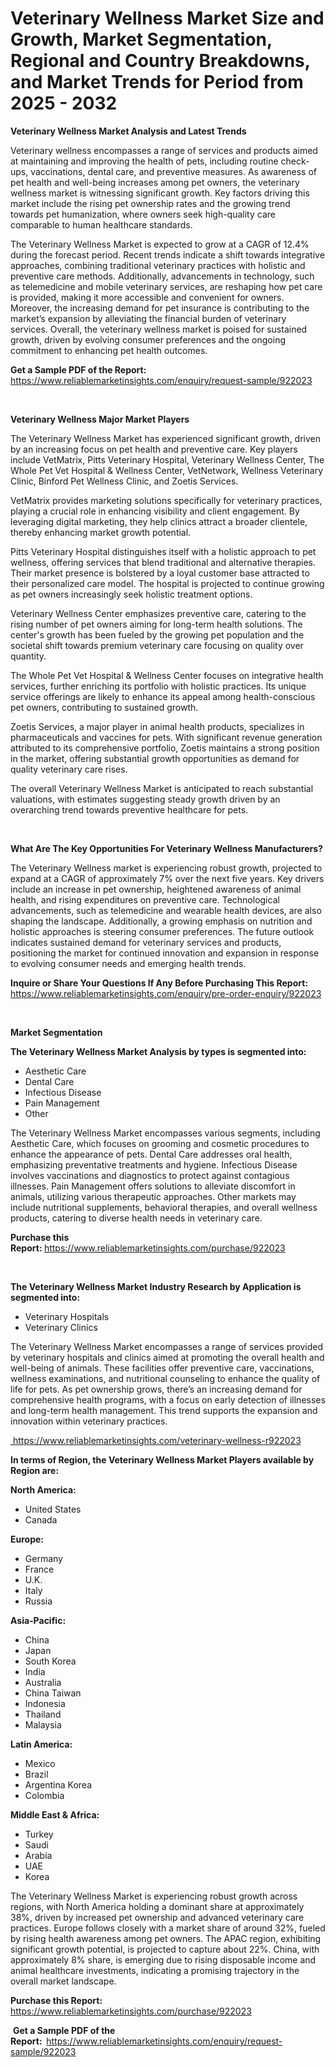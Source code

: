 <p><h1>Veterinary Wellness Market Size and Growth, Market Segmentation, Regional and Country Breakdowns, and Market Trends for Period from 2025 -  2032</h1></p><p><strong>Veterinary Wellness Market Analysis and Latest Trends</strong></p>
<p><p>Veterinary wellness encompasses a range of services and products aimed at maintaining and improving the health of pets, including routine check-ups, vaccinations, dental care, and preventive measures. As awareness of pet health and well-being increases among pet owners, the veterinary wellness market is witnessing significant growth. Key factors driving this market include the rising pet ownership rates and the growing trend towards pet humanization, where owners seek high-quality care comparable to human healthcare standards.</p><p>The Veterinary Wellness Market is expected to grow at a CAGR of 12.4% during the forecast period. Recent trends indicate a shift towards integrative approaches, combining traditional veterinary practices with holistic and preventive care methods. Additionally, advancements in technology, such as telemedicine and mobile veterinary services, are reshaping how pet care is provided, making it more accessible and convenient for owners. Moreover, the increasing demand for pet insurance is contributing to the market’s expansion by alleviating the financial burden of veterinary services. Overall, the veterinary wellness market is poised for sustained growth, driven by evolving consumer preferences and the ongoing commitment to enhancing pet health outcomes.</p></p>
<p><strong>Get a Sample PDF of the Report:&nbsp;</strong> <a href="https://www.reliablemarketinsights.com/enquiry/request-sample/922023?utm_campaign=3360&utm_medium=2&utm_source=Github&utm_content=ia&utm_term=18042025&utm_id=veterinary-wellness">https://www.reliablemarketinsights.com/enquiry/request-sample/922023</a></p>
<p>&nbsp;</p>
<p><strong>Veterinary Wellness Major Market Players</strong></p>
<p><p>The Veterinary Wellness Market has experienced significant growth, driven by an increasing focus on pet health and preventive care. Key players include VetMatrix, Pitts Veterinary Hospital, Veterinary Wellness Center, The Whole Pet Vet Hospital & Wellness Center, VetNetwork, Wellness Veterinary Clinic, Binford Pet Wellness Clinic, and Zoetis Services.</p><p>VetMatrix provides marketing solutions specifically for veterinary practices, playing a crucial role in enhancing visibility and client engagement. By leveraging digital marketing, they help clinics attract a broader clientele, thereby enhancing market growth potential.</p><p>Pitts Veterinary Hospital distinguishes itself with a holistic approach to pet wellness, offering services that blend traditional and alternative therapies. Their market presence is bolstered by a loyal customer base attracted to their personalized care model. The hospital is projected to continue growing as pet owners increasingly seek holistic treatment options.</p><p>Veterinary Wellness Center emphasizes preventive care, catering to the rising number of pet owners aiming for long-term health solutions. The center's growth has been fueled by the growing pet population and the societal shift towards premium veterinary care focusing on quality over quantity.</p><p>The Whole Pet Vet Hospital & Wellness Center focuses on integrative health services, further enriching its portfolio with holistic practices. Its unique service offerings are likely to enhance its appeal among health-conscious pet owners, contributing to sustained growth.</p><p>Zoetis Services, a major player in animal health products, specializes in pharmaceuticals and vaccines for pets. With significant revenue generation attributed to its comprehensive portfolio, Zoetis maintains a strong position in the market, offering substantial growth opportunities as demand for quality veterinary care rises.</p><p>The overall Veterinary Wellness Market is anticipated to reach substantial valuations, with estimates suggesting steady growth driven by an overarching trend towards preventive healthcare for pets.</p></p>
<p>&nbsp;</p>
<p><strong>What Are The Key Opportunities For Veterinary Wellness Manufacturers?</strong></p>
<p><p>The Veterinary Wellness market is experiencing robust growth, projected to expand at a CAGR of approximately 7% over the next five years. Key drivers include an increase in pet ownership, heightened awareness of animal health, and rising expenditures on preventive care. Technological advancements, such as telemedicine and wearable health devices, are also shaping the landscape. Additionally, a growing emphasis on nutrition and holistic approaches is steering consumer preferences. The future outlook indicates sustained demand for veterinary services and products, positioning the market for continued innovation and expansion in response to evolving consumer needs and emerging health trends.</p></p>
<p><strong>Inquire or Share Your Questions If Any Before Purchasing This Report:</strong> <a href="https://www.reliablemarketinsights.com/enquiry/pre-order-enquiry/922023?utm_campaign=3360&utm_medium=2&utm_source=Github&utm_content=ia&utm_term=18042025&utm_id=veterinary-wellness">https://www.reliablemarketinsights.com/enquiry/pre-order-enquiry/922023</a></p>
<p>&nbsp;</p>
<p><strong>Market Segmentation</strong></p>
<p><strong>The Veterinary Wellness Market Analysis by types is segmented into:</strong></p>
<p><ul><li>Aesthetic Care</li><li>Dental Care</li><li>Infectious Disease</li><li>Pain Management</li><li>Other</li></ul></p>
<p><p>The Veterinary Wellness Market encompasses various segments, including Aesthetic Care, which focuses on grooming and cosmetic procedures to enhance the appearance of pets. Dental Care addresses oral health, emphasizing preventative treatments and hygiene. Infectious Disease involves vaccinations and diagnostics to protect against contagious illnesses. Pain Management offers solutions to alleviate discomfort in animals, utilizing various therapeutic approaches. Other markets may include nutritional supplements, behavioral therapies, and overall wellness products, catering to diverse health needs in veterinary care.</p></p>
<p><strong>Purchase this Report:&nbsp;</strong><a href="https://www.reliablemarketinsights.com/purchase/922023?utm_campaign=3360&utm_medium=2&utm_source=Github&utm_content=ia&utm_term=18042025&utm_id=veterinary-wellness">https://www.reliablemarketinsights.com/purchase/922023</a></p>
<p>&nbsp;</p>
<p><strong>The Veterinary Wellness Market Industry Research by Application is segmented into:</strong></p>
<p><ul><li>Veterinary Hospitals</li><li>Veterinary Clinics</li></ul></p>
<p><p>The Veterinary Wellness Market encompasses a range of services provided by veterinary hospitals and clinics aimed at promoting the overall health and well-being of animals. These facilities offer preventive care, vaccinations, wellness examinations, and nutritional counseling to enhance the quality of life for pets. As pet ownership grows, there’s an increasing demand for comprehensive health programs, with a focus on early detection of illnesses and long-term health management. This trend supports the expansion and innovation within veterinary practices.</p></p>
<p><a href="https://www.reliablemarketinsights.com/veterinary-wellness-r922023?utm_campaign=3360&utm_medium=2&utm_source=Github&utm_content=ia&utm_term=18042025&utm_id=veterinary-wellness">&nbsp;https://www.reliablemarketinsights.com/veterinary-wellness-r922023</a></p>
<p><strong>In terms of Region, the Veterinary Wellness Market Players available by Region are:</strong></p>
<p>
    <p> <strong> North America: </strong>
        <ul>
            <li>United States</li>
            <li>Canada</li>
        </ul>
        </p> 
    <p> <strong> Europe: </strong>
        <ul>
            <li>Germany</li>
            <li>France</li>
            <li>U.K.</li>
            <li>Italy</li>
            <li>Russia</li>
        </ul>
        </p> 
    <p> <strong> Asia-Pacific: </strong>
        <ul>
            <li>China</li>
            <li>Japan</li>
            <li>South Korea</li>
            <li>India</li>
            <li>Australia</li>
            <li>China Taiwan</li>
            <li>Indonesia</li>
            <li>Thailand</li>
            <li>Malaysia</li>
        </ul>
        </p> 
    <p> <strong> Latin America: </strong>
        <ul>
            <li>Mexico</li>
            <li>Brazil</li>
            <li>Argentina Korea</li>
            <li>Colombia</li>
        </ul>
        </p> 
    <p> <strong> Middle East & Africa: </strong>
        <ul>
            <li>Turkey</li>
            <li>Saudi</li>
            <li>Arabia</li>
            <li>UAE</li>
            <li>Korea</li>
        </ul>
    </p>
    </p>
<p><p>The Veterinary Wellness Market is experiencing robust growth across regions, with North America holding a dominant share at approximately 38%, driven by increased pet ownership and advanced veterinary care practices. Europe follows closely with a market share of around 32%, fueled by rising health awareness among pet owners. The APAC region, exhibiting significant growth potential, is projected to capture about 22%. China, with approximately 8% share, is emerging due to rising disposable income and animal healthcare investments, indicating a promising trajectory in the overall market landscape.</p></p>
<p><strong>Purchase this Report: </strong><a href="https://www.reliablemarketinsights.com/purchase/922023?utm_campaign=3360&utm_medium=2&utm_source=Github&utm_content=ia&utm_term=18042025&utm_id=veterinary-wellness">https://www.reliablemarketinsights.com/purchase/922023</a></p>
<p>&nbsp;<strong>Get a Sample PDF of the Report:&nbsp;&nbsp;</strong><a href="https://www.reliablemarketinsights.com/enquiry/request-sample/922023?utm_campaign=3360&utm_medium=2&utm_source=Github&utm_content=ia&utm_term=18042025&utm_id=veterinary-wellness">https://www.reliablemarketinsights.com/enquiry/request-sample/922023</a></p>
<p><strong></strong></p>
<p><p></p><p></p><p></p></p>